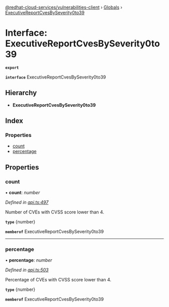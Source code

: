 [@redhat-cloud-services/vulnerabilities-client](../README.md) › [Globals](../globals.md) › [ExecutiveReportCvesBySeverity0to39](executivereportcvesbyseverity0to39.md)

# Interface: ExecutiveReportCvesBySeverity0to39

**`export`** 

**`interface`** ExecutiveReportCvesBySeverity0to39

## Hierarchy

* **ExecutiveReportCvesBySeverity0to39**

## Index

### Properties

* [count](executivereportcvesbyseverity0to39.md#count)
* [percentage](executivereportcvesbyseverity0to39.md#percentage)

## Properties

###  count

• **count**: *number*

*Defined in [api.ts:497](https://github.com/RedHatInsights/javascript-clients/blob/master/packages/vulnerabilities/api.ts#L497)*

Number of CVEs with CVSS score lower than 4.

**`type`** {number}

**`memberof`** ExecutiveReportCvesBySeverity0to39

___

###  percentage

• **percentage**: *number*

*Defined in [api.ts:503](https://github.com/RedHatInsights/javascript-clients/blob/master/packages/vulnerabilities/api.ts#L503)*

Percentage of CVEs with CVSS score lower than 4.

**`type`** {number}

**`memberof`** ExecutiveReportCvesBySeverity0to39
